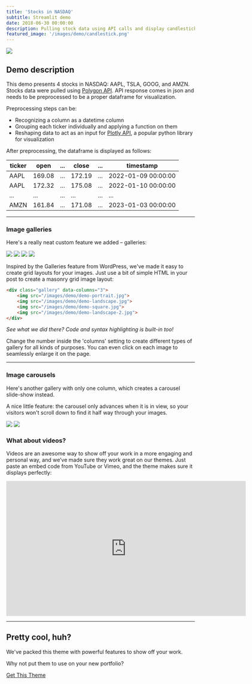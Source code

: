 ```yaml
---
title: 'Stocks in NASDAQ'
subtitle: Streamlit demo
date: 2018-06-30 00:00:00
description: Pulling stock data using API calls and display candlestick visualization with streamlit
featured_image: '/images/demo/candlestick.png'
---
```


![](/images/demo/candlestick.png)

## Demo description

This demo presents 4 stocks in NASDAQ: AAPL, TSLA, GOOG, and AMZN. Stocks data were pulled using [Polygon API](https://polygon.io/).
API response comes in json and needs to be preprocessed to be a proper dataframe for visualization.

<!-- We've included everything you need to create engaging posts about your work, and show off your case studies in a beautiful way. -->

<!-- **Obviously,** we’ve styled up *all the basic* text formatting options [available in markdown](https://github.com/adam-p/markdown-here/wiki/Markdown-Cheatsheet). -->

Preprocessing steps can be:

* Recognizing a column as a datetime column
* Grouping each ticker individually and applying a function on them
* Reshaping data to act as an input for [Plotly API](https://plotly.com/), a popular python library for visualization

<!-- You can also add blockquotes, which are shown at a larger width to help break up the layout and draw attention to key parts of your content: -->

<!-- > “Simple can be harder than complex: You have to work hard to get your thinking clean to make it simple. But it’s worth it in the end because once you get there, you can move mountains.” -->

After preprocessing, the dataframe is displayed as follows:

| ticker  | open   | ... | close   | ... | timestamp           |
|---------|--------|-----|---------|-----|---------------------|
| AAPL    | 169.08 | ... | 172.19  | ... | 2022-01-09 00:00:00 |
| AAPL    | 172.32 | ... | 175.08  | ... | 2022-01-10 00:00:00 |
| ...     | ... | ... | ...  | ... | ... |
| AMZN    | 161.84| ... | 171.08  | ... | 2023-01-03 00:00:00 |


<!-- And footnotes[^1], which link to explanations[^2] at the bottom of the page[^3].

[^1]: Beautiful modern, minimal theme design.
[^2]: Powerful features to show off your work.
[^3]: Maintained and supported by the theme developer.

You can throw in some horizontal rules too: -->

---

### Image galleries

Here's a really neat custom feature we added – galleries:

<div class="gallery" data-columns="3">
	<img src="/images/demo/demo-portrait.jpg">
	<img src="/images/demo/demo-landscape.jpg">
	<img src="/images/demo/demo-square.jpg">
	<img src="/images/demo/demo-landscape-2.jpg">
</div>

Inspired by the Galleries feature from WordPress, we've made it easy to create grid layouts for your images. Just use a bit of simple HTML in your post to create a masonry grid image layout:

```html
<div class="gallery" data-columns="3">
    <img src="/images/demo/demo-portrait.jpg">
    <img src="/images/demo/demo-landscape.jpg">
    <img src="/images/demo/demo-square.jpg">
    <img src="/images/demo/demo-landscape-2.jpg">
</div>
```

*See what we did there? Code and syntax highlighting is built-in too!*

Change the number inside the 'columns' setting to create different types of gallery for all kinds of purposes. You can even click on each image to seamlessly enlarge it on the page.

---

### Image carousels

Here's another gallery with only one column, which creates a carousel slide-show instead.

A nice little feature: the carousel only advances when it is in view, so your visitors won't scroll down to find it half way through your images.

<div class="gallery" data-columns="1">
	<img src="/images/demo/demo-landscape.jpg">
	<img src="/images/demo/demo-landscape-2.jpg">
</div>

### What about videos?

Videos are an awesome way to show off your work in a more engaging and personal way, and we’ve made sure they work great on our themes. Just paste an embed code from YouTube or Vimeo, and the theme makes sure it displays perfectly:

<iframe src="https://player.vimeo.com/video/148003889" width="640" height="360" frameborder="0" allowfullscreen></iframe>

---

## Pretty cool, huh?

We've packed this theme with powerful features to show off your work.

Why not put them to use on your new portfolio?

<a href="https://jekyllthemes.io/theme/personal-website-jekyll-theme" class="button button--large">Get This Theme</a>